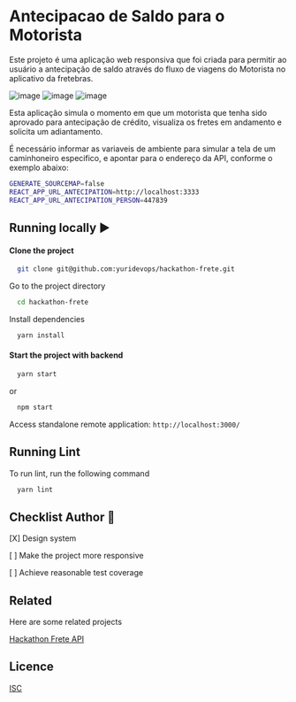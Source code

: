 # Antecipacao de Saldo para o Motorista

Este projeto é uma aplicação web responsiva que foi criada para permitir ao usuário a antecipação de saldo através do fluxo de viagens do Motorista no aplicativo da fretebras.

![image](https://img.shields.io/badge/React-20232A?logo=react&logoColor=61DAFB)
![image](https://img.shields.io/badge/TypeScript-007ACC?logo=typescript&logoColor=white)
![image](https://img.shields.io/badge/styled--components-DB7093?logo=styled-components&logoColor=white)

Esta aplicação simula o momento em que um motorista que tenha sido aprovado para antecipação de crédito, visualiza os fretes em andamento e solicita um adiantamento.

É necessário informar as variaveis de ambiente para simular a tela de um caminhoneiro especifico, e apontar para o endereço da API, conforme o exemplo abaixo:

```bash
GENERATE_SOURCEMAP=false
REACT_APP_URL_ANTECIPATION=http://localhost:3333
REACT_APP_URL_ANTECIPATION_PERSON=447839
```

## Running locally ▶️

#### Clone the project

```bash
  git clone git@github.com:yuridevops/hackathon-frete.git
```

Go to the project directory

```bash
  cd hackathon-frete
```

Install dependencies

```bash
  yarn install
```

#### Start the project with backend

```bash
  yarn start
```

or

```bash
  npm start
```

Access standalone remote application: `http://localhost:3000/`

## Running Lint

To run lint, run the following command

```bash
  yarn lint
```

## Checklist Author :book:

[X] Design system

[ ] Make the project more responsive

[ ] Achieve reasonable test coverage

## Related

Here are some related projects

[Hackathon Frete API](https://github.com/yuridevops/hackathon-frete-api/)
<br/>

## Licence

[ISC](https://www.isc.org/licenses/)

